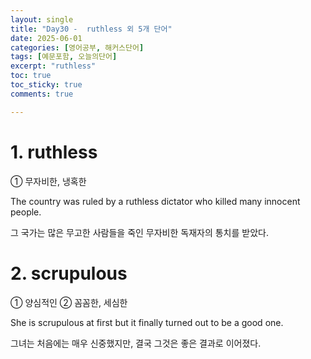```yaml
---
layout: single
title: "Day30 -  ruthless 외 5개 단어"
date: 2025-06-01
categories: [영어공부, 해커스단어]
tags: [예문포함, 오늘의단어]
excerpt: "ruthless"
toc: true
toc_sticky: true
comments: true

---
```


# 1. ruthless
① 무자비한, 냉혹한

The country was ruled by a ruthless dictator who killed many innocent people.

그 국가는 많은 무고한 사람들을 죽인 무자비한 독재자의 통치를 받았다.

# 2. scrupulous
① 양심적인 ② 꼼꼼한, 세심한

She is scrupulous at first but it finally turned out to be a good one.

그녀는 처음에는 매우 신중했지만, 결국 그것은 좋은 결과로 이어졌다.